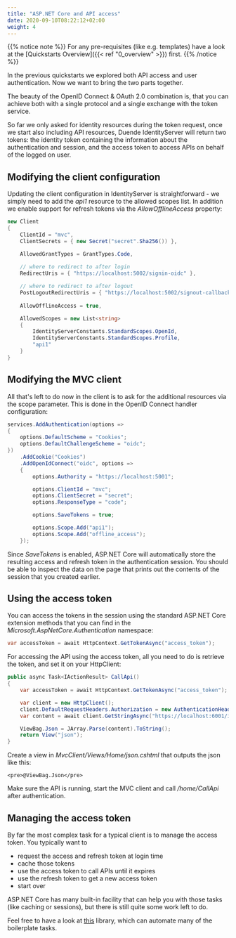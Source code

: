 ```yaml
---
title: "ASP.NET Core and API access"
date: 2020-09-10T08:22:12+02:00
weight: 4
---
```


{{% notice note %}}
For any pre-requisites (like e.g. templates) have a look at the [Quickstarts Overview]({{< ref "0_overview" >}}) first.
{{% /notice %}}

In the previous quickstarts we explored both API access and user authentication. 
Now we want to bring the two parts together.

The beauty of the OpenID Connect & OAuth 2.0 combination is, that you can achieve both with a single protocol and a single exchange with the token service.

So far we only asked for identity resources during the token request, once we start also including API resources, Duende IdentityServer will return two tokens:
the identity token containing the information about the authentication and session, and the access token to access APIs on behalf of the logged on user.

## Modifying the client configuration
Updating the client configuration in IdentityServer is straightforward - we simply need to add the *api1* resource to the allowed scopes list.
In addition we enable support for refresh tokens via the *AllowOfflineAccess* property:

```cs
new Client
{
    ClientId = "mvc",
    ClientSecrets = { new Secret("secret".Sha256()) },

    AllowedGrantTypes = GrantTypes.Code,
            
    // where to redirect to after login
    RedirectUris = { "https://localhost:5002/signin-oidc" },

    // where to redirect to after logout
    PostLogoutRedirectUris = { "https://localhost:5002/signout-callback-oidc" },
    
    AllowOfflineAccess = true,

    AllowedScopes = new List<string>
    {
        IdentityServerConstants.StandardScopes.OpenId,
        IdentityServerConstants.StandardScopes.Profile,
        "api1"
    }
}
```

## Modifying the MVC client
All that's left to do now in the client is to ask for the additional resources via the scope parameter. This is done in the OpenID Connect handler configuration:

```cs
services.AddAuthentication(options =>
{
    options.DefaultScheme = "Cookies";
    options.DefaultChallengeScheme = "oidc";
})
    .AddCookie("Cookies")
    .AddOpenIdConnect("oidc", options =>
    {
        options.Authority = "https://localhost:5001";

        options.ClientId = "mvc";
        options.ClientSecret = "secret";
        options.ResponseType = "code";

        options.SaveTokens = true;

        options.Scope.Add("api1");
        options.Scope.Add("offline_access");
    });
```

Since *SaveTokens* is enabled, ASP.NET Core will automatically store the resulting access and refresh token in the authentication session.
You should be able to inspect the data on the page that prints out the contents of the session that you created earlier.

## Using the access token
You can access the tokens in the session using the standard ASP.NET Core extension methods 
that you can find in the *Microsoft.AspNetCore.Authentication* namespace:

```cs
var accessToken = await HttpContext.GetTokenAsync("access_token");
```

For accessing the API using the access token, all you need to do is retrieve the token, and set it on your HttpClient:

```cs
public async Task<IActionResult> CallApi()
{
    var accessToken = await HttpContext.GetTokenAsync("access_token");

    var client = new HttpClient();
    client.DefaultRequestHeaders.Authorization = new AuthenticationHeaderValue("Bearer", accessToken);
    var content = await client.GetStringAsync("https://localhost:6001/identity");

    ViewBag.Json = JArray.Parse(content).ToString();
    return View("json");
}
```
Create a view in *MvcClient/Views/Home/json.cshtml* that outputs the json like this:

    <pre>@ViewBag.Json</pre>

Make sure the API is running, start the MVC client and call */home/CallApi* after authentication.

## Managing the access token
By far the most complex task for a typical client is to manage the access token. You typically want to 

* request the access and refresh token at login time
* cache those tokens
* use the access token to call APIs until it expires
* use the refresh token to get a new access token
* start over

ASP.NET Core has many built-in facility that can help you with those tasks (like caching or sessions), 
but there is still quite some work left to do. 

Feel free to have a look at [this](https://github.com/DuendeArchive/IdentityModel.AspNetCore) library, which can automate 
many of the boilerplate tasks.
